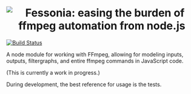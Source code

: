 <h1 align="center"><img src="https://raw.githubusercontent.com/tedconf/fessonia/master/docs/img/Fessonia_logo_social_preview_1280x640.png" alt="Fessonia: easing the burden of ffmpeg automation from node.js" title="Fessonia: easing the burden of ffmpeg automation from node.js" /></h1>

[![Build Status](https://travis-ci.com/tedconf/ffmpeg-filtergraph.svg?branch=master)](https://travis-ci.com/tedconf/ffmpeg-filtergraph)

A node module for working with FFmpeg, allowing for modeling inputs, outputs, filtergraphs, and entire ffmpeg commands in JavaScript code.

(This is currently a work in progress.)

During development, the best reference for usage is the tests.

